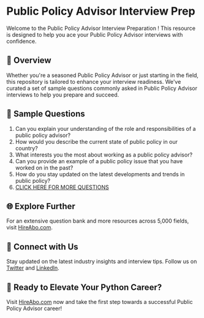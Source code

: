 # Public Policy Advisor Interview Prep

Welcome to the Public Policy Advisor Interview Preparation ! This resource is designed to help you ace your Public Policy Advisor interviews with confidence.

## 🚀 Overview

Whether you're a seasoned Public Policy Advisor or just starting in the field, this repository is tailored to enhance your interview readiness. We've curated a set of sample questions commonly asked in Public Policy Advisor interviews to help you prepare and succeed.

## 📝 Sample Questions

1. Can you explain your understanding of the role and responsibilities of a public policy advisor?
2. How would you describe the current state of public policy in our country?
3. What interests you the most about working as a public policy advisor?
4. Can you provide an example of a public policy issue that you have worked on in the past?
5. How do you stay updated on the latest developments and trends in public policy?
6. [CLICK HERE FOR MORE QUESTIONS](https://hireabo.com/job/17_2_3/Public%20Policy%20Advisor)

## 🌐 Explore Further

For an extensive question bank and more resources across 5,000 fields, visit [HireAbo.com](https://www.hireabo.com).

## 📱 Connect with Us

Stay updated on the latest industry insights and interview tips. Follow us on [Twitter](https://twitter.com/hireabo) and [LinkedIn](https://www.linkedin.com/in/hire-abo-3609972a8/).

## 🚀 Ready to Elevate Your Python Career?

Visit [HireAbo.com](https://www.hireabo.com) now and take the first step towards a successful Public Policy Advisor career!